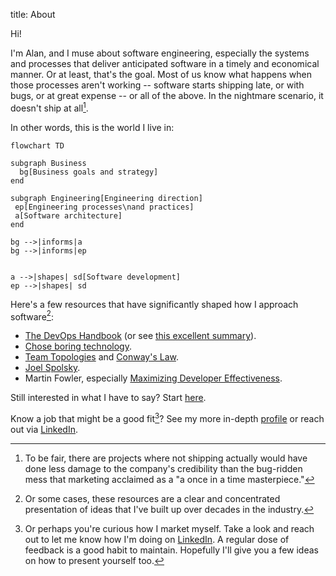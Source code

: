 title: About

Hi!

I'm Alan, and I muse about software engineering, especially the systems and processes that deliver anticipated software in a timely and economical manner. Or at least, that's the goal. Most of us know what happens when those processes aren't working -- software starts shipping late, or with bugs, or at great expense -- or all of the above. In the nightmare scenario, it doesn't ship at all[^nightmare].

In other words, this is the world I live in:

```mermaid
flowchart TD

subgraph Business
  bg[Business goals and strategy]
end

subgraph Engineering[Engineering direction]
 ep[Engineering processes\nand practices]
 a[Software architecture]
end

bg -->|informs|a
bg -->|informs|ep


a -->|shapes| sd[Software development]
ep -->|shapes| sd
```

Here's a few resources that have significantly shaped how I approach software[^material]:

- [The DevOps Handbook](https://www.amazon.com/DevOps-Handbook-World-Class-Reliability-Organizations/dp/1942788002) (or see [this excellent summary](https://medium.com/@stefanthorpe/the-devops-handbook-series-part-1-establishing-the-three-ways-c36e8f98fb56)).
- [Chose boring technology](https://mcfunley.com/choose-boring-technology).
- [Team Topologies](https://teamtopologies.com/) and [Conway's Law](https://en.wikipedia.org/wiki/Conway%27s_law).
- [Joel Spolsky](https://www.joelonsoftware.com/2005/05/11/making-wrong-code-look-wrong/).
- Martin Fowler, especially [Maximizing Developer Effectiveness](https://martinfowler.com/articles/developer-effectiveness.html).

Still interested in what I have to say? Start [here](/archives.html).

Know a job that might be a good fit[^curious]? See my more in-depth [profile]({filename}/pages/profile.md) or reach out via [LinkedIn](https://www.linkedin.com/in/alan-ray-3513aa14/).

[^nightmare]: To be fair, there are projects where not shipping actually would have done less damage to the company's credibility than the bug-ridden mess that marketing acclaimed as a "a once in a time masterpiece."

[^material]: Or some cases, these resources are a clear and concentrated presentation of ideas that I've built up over decades in the industry.

[^curious]: Or perhaps you're curious how I market myself. Take a look and reach out to let me know how I'm doing on [LinkedIn](https://www.linkedin.com/in/alan-ray-3513aa14/). A regular dose of feedback is a good habit to maintain. Hopefully I'll give you a few ideas on how to present yourself too.

